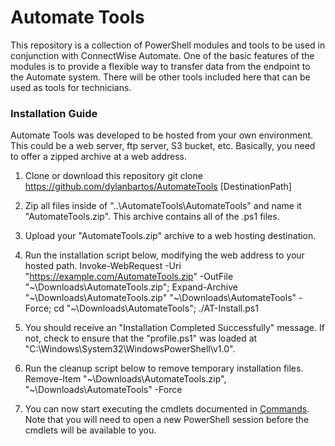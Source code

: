 # Automate Tools

This repository is a collection of PowerShell modules and tools to be used in conjunction with ConnectWise Automate. One of the basic features of the modules is to provide a flexible way to transfer data from the endpoint to the Automate system. There will be other tools included here that can be used as tools for technicians.

### Installation Guide
Automate Tools was developed to be hosted from your own environment. This could be a web server, ftp server, S3 bucket, etc. Basically, you need to offer a zipped archive at a web address. 

1. Clone or download this repository
    git clone https://github.com/dylanbartos/AutomateTools [DestinationPath]

2. Zip all files inside of "..\AutomateTools\AutomateTools" and name it "AutomateTools.zip". This archive contains all of the .ps1 files.

3. Upload your "AutomateTools.zip" archive to a web hosting destination. 

4. Run the installation script below, modifying the web address to your hosted path.
    Invoke-WebRequest -Uri "https://example.com/AutomateTools.zip" -OutFile "\~\Downloads\AutomateTools.zip"; Expand-Archive "\~\Downloads\AutomateTools.zip" "\~\Downloads\AutomateTools" -Force; cd "\~\Downloads\AutomateTools"; ./AT-Install.ps1

5. You should receive an "Installation Completed Successfully" message. If not, check to ensure that the "profile.ps1" was loaded at "C:\Windows\System32\WindowsPowerShell\v1.0\".

6. Run the cleanup script below to remove temporary installation files.
    Remove-Item "\~\Downloads\AutomateTools.zip", "\~\Downloads\AutomateTools" -Force

7. You can now start executing the cmdlets documented in [Commands](../blob/master/Commands.md). Note that you will need to open a new PowerShell session before the cmdlets will be available to you.
